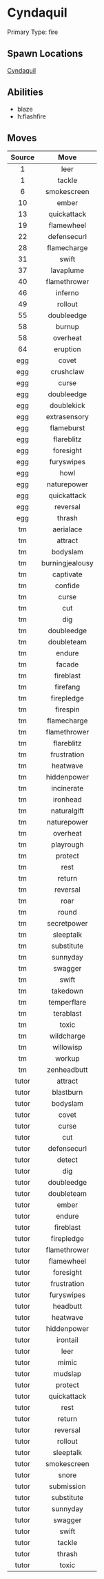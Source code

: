 # Cyndaquil  
Primary Type: fire  
  
## Spawn Locations  
[Cyndaquil](/data/spawn_presets/cyndaquil.md)  
  
## Abilities  
  * blaze
  * h:flashfire
  
  
## Moves  
  
| Source | Move |  
|:---:|:---:|  
| 1 | leer |  
| 1 | tackle |  
| 6 | smokescreen |  
| 10 | ember |  
| 13 | quickattack |  
| 19 | flamewheel |  
| 22 | defensecurl |  
| 28 | flamecharge |  
| 31 | swift |  
| 37 | lavaplume |  
| 40 | flamethrower |  
| 46 | inferno |  
| 49 | rollout |  
| 55 | doubleedge |  
| 58 | burnup |  
| 58 | overheat |  
| 64 | eruption |  
| egg | covet |  
| egg | crushclaw |  
| egg | curse |  
| egg | doubleedge |  
| egg | doublekick |  
| egg | extrasensory |  
| egg | flameburst |  
| egg | flareblitz |  
| egg | foresight |  
| egg | furyswipes |  
| egg | howl |  
| egg | naturepower |  
| egg | quickattack |  
| egg | reversal |  
| egg | thrash |  
| tm | aerialace |  
| tm | attract |  
| tm | bodyslam |  
| tm | burningjealousy |  
| tm | captivate |  
| tm | confide |  
| tm | curse |  
| tm | cut |  
| tm | dig |  
| tm | doubleedge |  
| tm | doubleteam |  
| tm | endure |  
| tm | facade |  
| tm | fireblast |  
| tm | firefang |  
| tm | firepledge |  
| tm | firespin |  
| tm | flamecharge |  
| tm | flamethrower |  
| tm | flareblitz |  
| tm | frustration |  
| tm | heatwave |  
| tm | hiddenpower |  
| tm | incinerate |  
| tm | ironhead |  
| tm | naturalgift |  
| tm | naturepower |  
| tm | overheat |  
| tm | playrough |  
| tm | protect |  
| tm | rest |  
| tm | return |  
| tm | reversal |  
| tm | roar |  
| tm | round |  
| tm | secretpower |  
| tm | sleeptalk |  
| tm | substitute |  
| tm | sunnyday |  
| tm | swagger |  
| tm | swift |  
| tm | takedown |  
| tm | temperflare |  
| tm | terablast |  
| tm | toxic |  
| tm | wildcharge |  
| tm | willowisp |  
| tm | workup |  
| tm | zenheadbutt |  
| tutor | attract |  
| tutor | blastburn |  
| tutor | bodyslam |  
| tutor | covet |  
| tutor | curse |  
| tutor | cut |  
| tutor | defensecurl |  
| tutor | detect |  
| tutor | dig |  
| tutor | doubleedge |  
| tutor | doubleteam |  
| tutor | ember |  
| tutor | endure |  
| tutor | fireblast |  
| tutor | firepledge |  
| tutor | flamethrower |  
| tutor | flamewheel |  
| tutor | foresight |  
| tutor | frustration |  
| tutor | furyswipes |  
| tutor | headbutt |  
| tutor | heatwave |  
| tutor | hiddenpower |  
| tutor | irontail |  
| tutor | leer |  
| tutor | mimic |  
| tutor | mudslap |  
| tutor | protect |  
| tutor | quickattack |  
| tutor | rest |  
| tutor | return |  
| tutor | reversal |  
| tutor | rollout |  
| tutor | sleeptalk |  
| tutor | smokescreen |  
| tutor | snore |  
| tutor | submission |  
| tutor | substitute |  
| tutor | sunnyday |  
| tutor | swagger |  
| tutor | swift |  
| tutor | tackle |  
| tutor | thrash |  
| tutor | toxic |  
  
